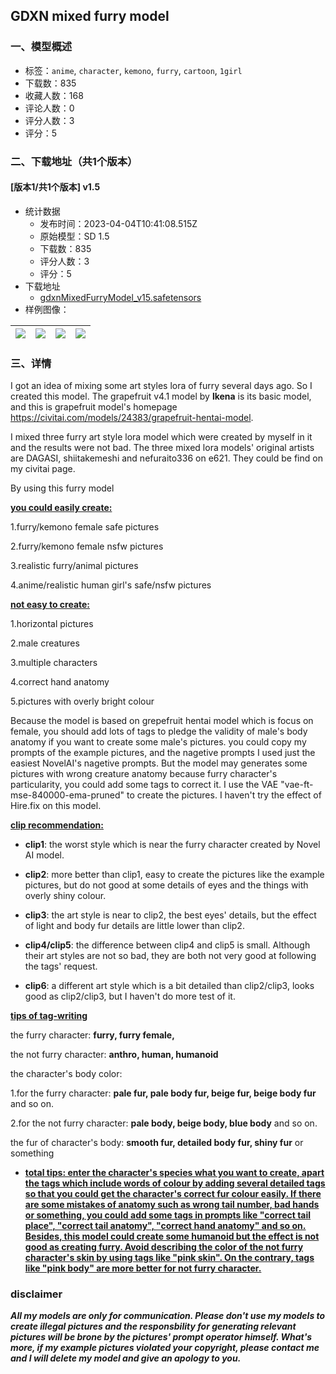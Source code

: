 ## GDXN mixed furry model
### 一、模型概述

- 标签：`anime`, `character`, `kemono`, `furry`, `cartoon`, `1girl`
- 下载数：835
- 收藏人数：168
- 评论人数：0
- 评分人数：3
- 评分：5

### 二、下载地址（共1个版本）

#### [版本1/共1个版本] v1.5

- 统计数据
  - 发布时间：2023-04-04T10:41:08.515Z
  - 原始模型：SD 1.5
  - 下载数：835
  - 评分人数：3
  - 评分：5
- 下载地址
  - [gdxnMixedFurryModel_v15.safetensors](https://civitai.com/api/download/models/32455)
- 样例图像：

| <img src="https://image.civitai.com/xG1nkqKTMzGDvpLrqFT7WA/12e51213-1701-4a6b-c006-fb0267026400/width=450/369836.jpeg" /> | <img src="https://image.civitai.com/xG1nkqKTMzGDvpLrqFT7WA/dc2ccf82-d3f1-4bfa-6493-90b25f9c4400/width=450/369844.jpeg" /> | <img src="https://image.civitai.com/xG1nkqKTMzGDvpLrqFT7WA/1ab0de55-2d0c-4026-27ca-d7693092c500/width=450/369843.jpeg" /> | <img src="https://image.civitai.com/xG1nkqKTMzGDvpLrqFT7WA/27683496-510b-49e7-2097-b3d7a8d79d00/width=450/369842.jpeg" /> |
| ---- | ---- | ---- | ---- |


### 三、详情
<p>I got an idea of mixing some art styles lora of furry several days ago. So I created this model. The grapefruit v4.1 model by <strong>lkena</strong> is its basic model, and this is grapefruit model's homepage <a target="_blank" rel="ugc" href="https://civitai.com/models/24383/grapefruit-hentai-model">https://civitai.com/models/24383/grapefruit-hentai-model</a>.</p><p>I mixed three furry art style lora model which were created by myself in it and the results were not bad. The three mixed lora models' original artists are DAGASI, shiitakemeshi and nefuraito336 on e621. They could be find on my civitai page.</p><p>By using this furry model</p><p><strong><u>you could easily create:</u></strong></p><p>1.furry/kemono female safe pictures</p><p>2.furry/kemono female nsfw pictures</p><p>3.realistic furry/animal pictures</p><p>4.anime/realistic human girl's safe/nsfw pictures</p><p><strong><u>not easy to create:</u></strong></p><p>1.horizontal pictures</p><p>2.male creatures</p><p>3.multiple characters</p><p>4.correct hand anatomy</p><p>5.pictures with overly bright colour</p><p>Because the model is based on grepefruit hentai model which is focus on female, you should add lots of tags to pledge the validity of male's body anatomy if you want to create some male's pictures. you could copy my prompts of the example pictures, and the nagetive prompts I used just the easiest NovelAI's nagetive prompts. But the model may generates some pictures with wrong creature anatomy because furry character's particularity, you could add some tags to correct it. I use the VAE "vae-ft-mse-840000-ema-pruned" to create the pictures. I haven't try the effect of Hire.fix on this model.</p><p></p><p><strong><u>clip recommendation:</u></strong></p><ul><li><p><strong>clip1</strong>: the worst style which is near the furry character created by Novel AI model.</p></li><li><p><strong>clip2</strong>: more better than clip1, easy to create the pictures like the example pictures, but do not good at some details of eyes and the things with overly shiny colour.</p></li><li><p><strong>clip3</strong>: the art style is near to clip2, the best eyes' details, but the effect of light and body fur details are little lower than clip2.</p></li><li><p><strong>clip4/clip5</strong>: the difference between clip4 and clip5 is small. Although their art styles are not so bad, they are both not very good at following the tags' request.</p></li><li><p><strong>clip6</strong>: a different art style which is a bit detailed than clip2/clip3, looks good as clip2/clip3, but I haven't do more test of it.</p></li></ul><p><strong><u>tips of tag-writing</u></strong></p><p>the furry character: <strong>furry, furry female,</strong></p><p>the not furry character: <strong>anthro, human, humanoid</strong></p><p>the character's body color: </p><p>      1.for the furry character: <strong>pale fur, pale body fur, beige fur, beige body fur</strong> and so on. </p><p>      2.for the not furry character: <strong>pale body, beige body, blue body</strong> and so on.</p><p>the fur of character's body: <strong>smooth fur, detailed body fur, shiny fur</strong> or something</p><ul><li><p><strong><u>total tips: enter the character's species what you want to create, apart the tags which include words of colour by adding several detailed tags so that you could get the character's correct fur colour easily. If there are some mistakes of anatomy such as wrong tail number, bad hands or something, you could add some tags in prompts like "correct tail place", "correct tail anatomy", "correct hand anatomy" and so on. Besides, this model could create some humanoid but the effect is not good as creating furry. Avoid describing the color of the not furry character's skin by using tags like "pink skin". On the contrary, tags like "pink body" are more better for not furry character. </u></strong></p></li></ul><h3>disclaimer</h3><p><strong><em>All my models are only for communication. Please don't use my models to create illegal pictures and the responsbility for generating relevant pictures will be brone by the pictures' prompt operator himself. What's more, if my example pictures violated your copyright, please contact me and I will delete my model and give an apology to you.</em></strong></p><p></p>